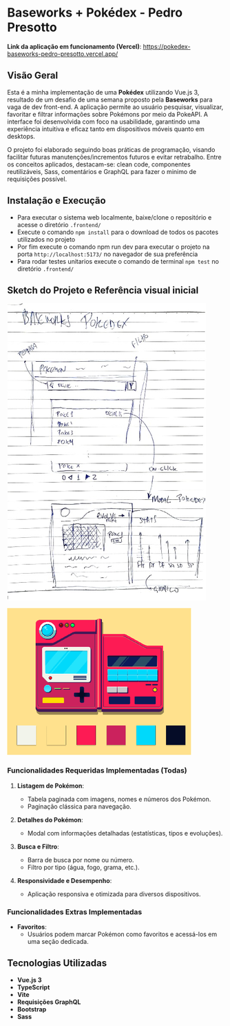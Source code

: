 # Baseworks + Pokédex - Pedro Presotto

**Link da aplicação em funcionamento (Vercel)**: https://pokedex-baseworks-pedro-presotto.vercel.app/

## Visão Geral

Esta é a minha implementação de uma **Pokédex** utilizando Vue.js 3, resultado de um desafio de uma semana proposto pela **Baseworks** para vaga de dev front-end. A aplicação permite ao usuário pesquisar, visualizar, favoritar e filtrar informações sobre Pokémons por meio da PokeAPI. A interface foi desenvolvida com foco na usabilidade, garantindo uma experiência intuitiva e eficaz tanto em dispositivos móveis quanto em desktops.

O projeto foi elaborado seguindo boas práticas de programação, visando facilitar futuras manutenções/incrementos futuros e evitar retrabalho. Entre os conceitos aplicados, destacam-se: clean code, componentes reutilizáveis, Sass, comentários e GraphQL para fazer o minimo de requisições possível.

## Instalação e Execução

- Para executar o sistema web localmente, baixe/clone o repositório e acesse o diretório `.frontend/`
- Execute o comando `npm install` para o download de todos os pacotes utilizados no projeto
- Por fim execute o comando npm run dev para executar o projeto na porta `http://localhost:5173/` no navegador de sua preferência
- Para rodar testes unitarios execute o comando de terminal `npm test` no diretório `.frontend/`

## Sketch do Projeto e Referência visual inicial

![Sketch](./assets/Sketch.jpeg)

![Reference](./assets/Reference.png)

### Funcionalidades Requeridas Implementadas (Todas)

1. **Listagem de Pokémon**:

   - Tabela paginada com imagens, nomes e números dos Pokémon.
   - Paginação clássica para navegação.

2. **Detalhes do Pokémon**:

   - Modal com informações detalhadas (estatísticas, tipos e evoluções).

3. **Busca e Filtro**:

   - Barra de busca por nome ou número.
   - Filtro por tipo (água, fogo, grama, etc.).

4. **Responsividade e Desempenho**:
   - Aplicação responsiva e otimizada para diversos dispositivos.

### Funcionalidades Extras Implementadas

- **Favoritos**:
  - Usuários podem marcar Pokémon como favoritos e acessá-los em uma seção dedicada.

## Tecnologias Utilizadas

- **Vue.js 3**
- **TypeScript**
- **Vite**
- **Requisições GraphQL**
- **Bootstrap**
- **Sass**
